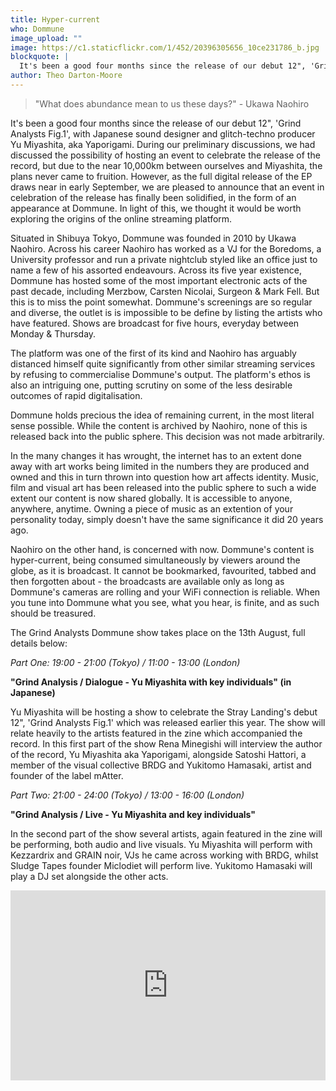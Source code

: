 ```yaml
---
title: Hyper-current
who: Dommune
image_upload: ""
image: https://c1.staticflickr.com/1/452/20396305656_10ce231786_b.jpg
blockquote: |
  It's been a good four months since the release of our debut 12", 'Grind Analysts Fig.1', with Japanese sound designer and glitch-techno producer Yu Miyashita, aka Yaporigami. During our preliminary discussions, we had discussed the possibility of hosting an event to celebrate the release of the record, but due to the near 10,000km between ourselves and Miyashita, the plans never came to fruition. However, as the full digital release of the EP draws near in early September, we are pleased to announce that an event in celebration of the release has finally been solidified, in the form of an appearance at Dommune. In light of this, we thought it would be worth exploring the origins of the online streaming platform.
author: Theo Darton-Moore
---
```

> "What does abundance mean to us these days?" - Ukawa Naohiro

It's been a good four months since the release of our debut 12", 'Grind Analysts Fig.1', with Japanese sound designer and glitch-techno producer Yu Miyashita, aka Yaporigami. During our preliminary discussions, we had discussed the possibility of hosting an event to celebrate the release of the record, but due to the near 10,000km between ourselves and Miyashita, the plans never came to fruition. However, as the full digital release of the EP draws near in early September, we are pleased to announce that an event in celebration of the release has finally been solidified, in the form of an appearance at Dommune. In light of this, we thought it would be worth exploring the origins of the online streaming platform.

Situated in Shibuya Tokyo, Dommune was founded in 2010 by Ukawa Naohiro. Across his career Naohiro has worked as a VJ for the Boredoms, a University professor and run a private nightclub styled like an office just to name a few of his assorted endeavours. Across its five year existence, Dommune has hosted some of the most important electronic acts of the past decade, including Merzbow, Carsten Nicolai, Surgeon & Mark Fell. But this is to miss the point somewhat. Dommune's screenings are so regular and diverse, the outlet is is impossible to be define by listing the artists who have featured. Shows are broadcast for five hours, everyday between Monday & Thursday.

The platform was one of the first of its kind and Naohiro has arguably distanced himself quite significantly from other similar streaming services by refusing to commercialise Dommune's output. The platform's ethos is also an intriguing one, putting scrutiny on some of the less desirable outcomes of rapid digitalisation.

Dommune holds precious the idea of remaining current, in the most literal sense possible. While the content is archived by Naohiro, none of this is released back into the public sphere. This decision was not made arbitrarily.

In the many changes it has wrought, the internet has to an extent done away with art works being limited in the numbers they are produced and owned and this in turn thrown into question how art affects identity. Music, film and visual art has been released into the public sphere to such a wide extent our content is now shared globally. It is accessible to anyone, anywhere, anytime. Owning a piece of music as an extention of your personality today, simply doesn't have the same significance it did 20 years ago.

Naohiro on the other hand, is concerned with now. Dommune's content is hyper-current, being consumed simultaneously by viewers around the globe, as it is broadcast. It cannot be bookmarked, favourited, tabbed and then forgotten about - the broadcasts are available only as long as Dommune's cameras are rolling and your WiFi connection is reliable. When you tune into Dommune what you see, what you hear, is finite, and as such should be treasured.

The Grind Analysts Dommune show takes place on the 13th August, full details below:

_Part One: 19:00 - 21:00 (Tokyo) / 11:00 - 13:00 (London)_

**"Grind Analysis / Dialogue - Yu Miyashita with key individuals" (in Japanese)**

Yu Miyashita will be hosting a show to celebrate the Stray Landing's debut 12", 'Grind Analysts Fig.1' which was released earlier this year. The show will relate heavily to the artists featured in the zine which accompanied the record. In this first part of the show Rena Minegishi will interview the author of the record, Yu Miyashita aka Yaporigami, alongside Satoshi Hattori, a member of the visual collective BRDG and Yukitomo Hamasaki, artist and founder of the label mAtter.

_Part Two: 21:00 - 24:00 (Tokyo) / 13:00 - 16:00 (London)_

**"Grind Analysis / Live - Yu Miyashita and key individuals"**

In the second part of the show several artists, again featured in the zine will be performing, both audio and live visuals. Yu Miyashita will perform with Kezzardrix and GRAIN noir, VJs he came across working with BRDG, whilst Sludge Tapes founder Miclodiet will perform live. Yukitomo Hamasaki will play a DJ set alongside the other acts.

<iframe src="https://player.vimeo.com/video/124968927?color=ffffff" width="100%" height="304" frameborder="0" webkitallowfullscreen mozallowfullscreen allowfullscreen></iframe>